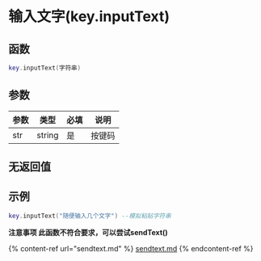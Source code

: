 # 输入文字(key.inputText)

## 函数

```lua
key.inputText(字符串)
```

## 参数

| 参数  | 类型     | 必填 | 说明  |
| --- | ------ | -- | --- |
| str | string | 是  | 按键码 |

## 无返回值

## 示例

```lua
key.inputText("随便输入几个文字") --模拟粘贴字符串
```



**注意事项  此函数不符合要求，可以尝试sendText()**



{% content-ref url="sendtext.md" %}
[sendtext.md](sendtext.md)
{% endcontent-ref %}


